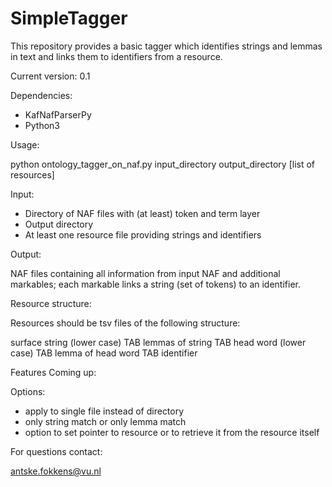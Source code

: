# SimpleTagger

This repository provides a basic tagger which identifies strings and lemmas in text and links them to identifiers from a resource.

Current version: 0.1

Dependencies:

- KafNafParserPy
- Python3

Usage:

python ontology_tagger_on_naf.py input_directory output_directory [list of resources]

Input:

- Directory of NAF files with (at least) token and term layer
- Output directory
- At least one resource file providing strings and identifiers

Output:

NAF files containing all information from input NAF and additional markables; each markable links a string (set of tokens) to an identifier. 

Resource structure:

Resources should be tsv files of the following structure:

surface string (lower case) TAB lemmas of string TAB head word (lower case) TAB lemma of head word TAB identifier

Features Coming up:

Options:
- apply to single file instead of directory
- only string match or only lemma match
- option to set pointer to resource or to retrieve it from the resource itself


For questions contact:

antske.fokkens@vu.nl
